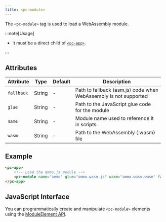 ```yaml
---
title: <pc-module>
---
```


The `<pc-module>` tag is used to load a WebAssembly module.

:::note[Usage]

* It must be a direct child of [`<pc-app>`](../pc-app).

:::

## Attributes

<div className="attribute-table">

| Attribute | Type | Default | Description |
| --- | --- | --- | --- |
| `fallback` | String | - | Path to fallback (asm.js) code when WebAssembly is not supported |
| `glue` | String | - | Path to the JavaScript glue code for the module |
| `name` | String | - | Module name used to reference it in scripts |
| `wasm` | String | - | Path to the WebAssembly (.wasm) file |

</div>

## Example

```html
<pc-app>
    <!-- Load the ammo.js module -->
    <pc-module name="ammo" glue="ammo.wasm.js" wasm="ammo.wasm.wasm" fallback="ammo.js"></pc-module>
</pc-app>
```

## JavaScript Interface

You can programmatically create and manipulate `<pc-module>` elements using the [ModuleElement API](https://api.playcanvas.com/web-components/classes/ModuleElement.html).
